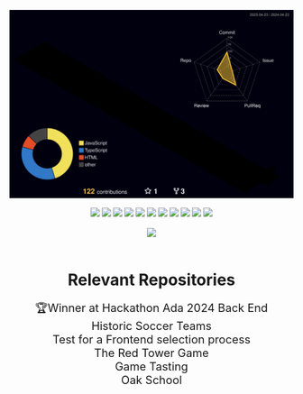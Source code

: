 ![Status](./profile-3d-contrib/profile-night-rainbow.svg)

<div align="center">
    <img height="50" src="https://raw.githubusercontent.com/get-icon/geticon/fc0f660daee147afb4a56c64e12bde6486b73e39/icons/react.svg" />
    <img height="50" src="https://raw.githubusercontent.com/get-icon/geticon/fc0f660daee147afb4a56c64e12bde6486b73e39/icons/nodejs-icon.svg" />
    <img height="50" src="https://raw.githubusercontent.com/get-icon/geticon/fc0f660daee147afb4a56c64e12bde6486b73e39/icons/javascript.svg" />
    <img height="50" src="https://raw.githubusercontent.com/get-icon/geticon/fc0f660daee147afb4a56c64e12bde6486b73e39/icons/typescript-icon.svg" />
    <img height="50" src="https://raw.githubusercontent.com/get-icon/geticon/fc0f660daee147afb4a56c64e12bde6486b73e39/icons/python.svg" />
    <img height="50" src="https://raw.githubusercontent.com/get-icon/geticon/fc0f660daee147afb4a56c64e12bde6486b73e39/icons/mongodb-icon.svg" />
    <img height="50" src="https://raw.githubusercontent.com/get-icon/geticon/fc0f660daee147afb4a56c64e12bde6486b73e39/icons/mysql.svg" />
    <img height="50" src="https://raw.githubusercontent.com/get-icon/geticon/fc0f660daee147afb4a56c64e12bde6486b73e39/icons/git-icon.svg" />
    <img height="50" src="https://raw.githubusercontent.com/get-icon/geticon/fc0f660daee147afb4a56c64e12bde6486b73e39/icons/jest.svg" />
    <img height="50" src="https://raw.githubusercontent.com/get-icon/geticon/fc0f660daee147afb4a56c64e12bde6486b73e39/icons/html-5.svg" />
    <img height="50" src="https://raw.githubusercontent.com/get-icon/geticon/fc0f660daee147afb4a56c64e12bde6486b73e39/icons/css-3.svg" />
</div>
<br/>
<div style="">
    <div align='center'>
        <a height="150em" href="http://www.github.com/IgorALopes">
        <img src="https://github-readme-streak-stats.herokuapp.com/?user=IgorALopes&stroke=2ea043&background=171717&ring=3382ed&fire=3382ed&currStreakNum=0bd967&currStreakLabel=3382ed&sideNums=0bd967&sideLabels=3382ed&dates=0bd967&hide_border=true" /></a>
    </div>
</div>
<br>
<div align="center">
    <h1><strong>Relevant Repositories</strong></h1>
    <a style="text-decoration: none; font-size: 20px;" href="https://github.com/JVwolfart/projeto-hackathon-ada">🏆Winner at Hackathon Ada 2024 Back End</a><br>
    <a style="text-decoration: none; font-size: 20px;" href="https://github.com/IgorALopes/project-historic-soccer-teams">Historic Soccer Teams</a><br>
    <a style="text-decoration: none; font-size: 20px;" href="https://github.com/IgorALopes/testspart">Test for a Frontend selection process</a><br>
    <a style="text-decoration: none; font-size: 20px;" href="https://github.com/IgorALopes/Projeto01-GAME-Ironhack">The Red Tower Game</a><br>
    <a style="text-decoration: none; font-size: 20px;" href="https://github.com/IgorALopes/project03-CLIENT-ironhack">Game Tasting</a><br>
<a style="text-decoration: none; font-size: 20px;" href="https://github.com/RHainz/oaksiteschool">Oak School</a><br>
</div>
